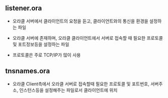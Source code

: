  ## listener.ora
 
 - 오라클 서버에서 클라이언트의 요청을 듣고, 클라이언트와의 통신을 환경을 설정하는 파일

 - 오라클 서버에 존재하며, 오라클 클라이언트에서 서버로 접속할 때 필요한 프로토콜 및 포트정보등을 설정하는 파일

 - 프로토콜은 주로 TCP/IP가 많이 사용
 
 ## tnsnames.ora

 - 오라클 Client측에서 오라클 서버로 접속할때 필요한 프로토콜 및 포트번호, 서버주소, 인스턴스등을 설정해주는  파일로서 클라이언트에 위치
